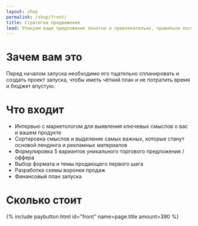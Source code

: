 ```yaml
---
layout: shop
permalink: /shop/front/
title: Стратегия продвижения
lead: Упакуем ваше предложение понятно и привлекательно, правильно посчитаем сумму вложений, поставим реалистичную цель по прибыли, спроектируем воронку продаж
---
```


# **Зачем вам это**

Перед началом запуска необходимо его тщательно спланировать и создать проект запуска, чтобы иметь чёткий план и не потратить время и бюджет впустую.

# **Что входит**

- Интервью с маркетологом для выявления ключевых смыслов о вас и вашем продукте
- Сортировка смыслов и выделение самых важных, которые станут основой лендинга и рекламных материалов
- Формулировка 5 вариантов уникального торгового предложения / оффера
- Выбор формата и темы продающего первого шага
- Разработка схемы воронки продаж
- Финансовый план запуска

# **Сколько стоит**

{% include paybutton.html id="front" name=page.title amount=390 %}